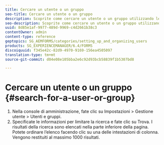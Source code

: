 ```yaml
---
title: Cercare un utente o un gruppo
seo-title: Cercare un utente o un gruppo
description: Scoprite come cercare un utente o un gruppo utilizzando le impostazioni Gestione utente nella console di amministrazione.
seo-description: Scoprite come cercare un utente o un gruppo utilizzando le impostazioni Gestione utente nella console di amministrazione.
uuid: 8d85e1af-9977-489d-9969-c4d2661b38c3
contentOwner: admin
content-type: reference
geptopics: SG_AEMFORMS/categories/setting_up_and_organizing_users
products: SG_EXPERIENCEMANAGER/6.4/FORMS
discoiquuid: f345e42c-82d9-4970-9169-156ea4505097
translation-type: tm+mt
source-git-commit: d04e08e105bba2e6c92d93bcb58839f1b5307bd8

---
```



# Cercare un utente o un gruppo {#search-for-a-user-or-group}

1. Nella console di amministrazione, fate clic su Impostazioni > Gestione utente > Utenti e gruppi.
1. Specificate le informazioni per limitare la ricerca e fate clic su Trova. I risultati della ricerca sono elencati nella parte inferiore della pagina. Potete ordinare l’elenco facendo clic su una delle intestazioni di colonna. Vengono restituiti al massimo 1000 risultati.

